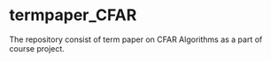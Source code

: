 # termpaper_CFAR
The repository consist of term paper on CFAR Algorithms as a part of course project. 
